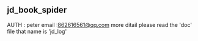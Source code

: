## jd_book_spider

 AUTH : peter
 email :862616561@qq.com
 more ditail please read the 'doc' file that name is 'jd_log'
